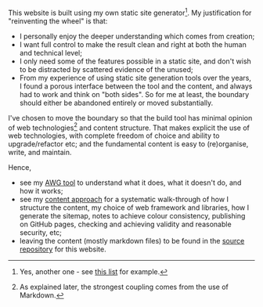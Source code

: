 This website is built using my own static site generator[^1].  My justification for "reinventing the wheel" is that:

- I personally enjoy the deeper understanding which comes from creation;
- I want full control to make the result clean and right at both the human and technical level;
- I only need some of the features possible in a static site, and don't wish to be distracted by scattered evidence of the unused;
- From my experience of using static site generation tools over the years, I found a porous interface between the tool and the content, and always had to work and think on "both sides". So for me at least, the boundary should either be abandoned entirely or moved substantially.

I've chosen to move the boundary so that the build tool has minimal opinion of web technologies[^2] and content structure. That makes explicit the use of web technologies, with complete freedom of choice and ability to upgrade/refactor etc; and the fundamental content is easy to (re)organise, write, and maintain.

Hence,

- see my [AWG tool](awg.html) to understand what it does, what it doesn't do, and how it works;
- see my [content approach](approach.html) for a systematic walk-through of how I structure the content, my choice of web framework and libraries, how I generate the sitemap, notes to achieve colour consistency, publishing on GitHub pages, checking and achieving validity and reasonable security, etc;
- leaving the content (mostly markdown files) to be found in the [source repository](https://github.com/tcorbettclark/tcorbettclark.github.io/tree/master/content) for this website.

[^1]: Yes, another one - see [this list](https://jamstack.org/generators/) for example.
[^2]: As explained later, the strongest coupling comes from the use of Markdown.
